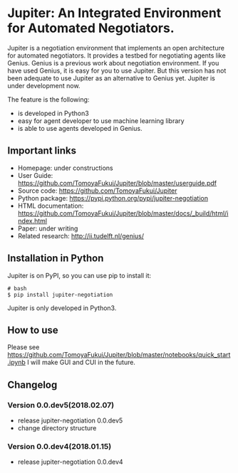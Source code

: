 # Jupiter: An Integrated Environment for Automated Negotiators.
Jupiter is a negotiation environment that implements an open architecture for automated negotiators.
It provides a testbed for negotiating agents like Genius.
Genius is a previous work about negotiation environment.
If you have used Genius, it is easy for you to use Jupiter.
But this version has not been adequate to use Jupiter as an alternative to Genius yet.
Jupiter is under development now.

The feature is the following:
- is developed in Python3
- easy for agent developer to use machine learning library
- is able to use agents developed in Genius.


## Important links
- Homepage: under constructions
- User Guide: https://github.com/TomoyaFukui/Jupiter/blob/master/userguide.pdf
- Source code: https://github.com/TomoyaFukui/Jupiter
- Python package: https://pypi.python.org/pypi/jupiter-negotiation
- HTML documentation: https://github.com/TomoyaFukui/Jupiter/blob/master/docs/_build/html/index.html
- Paper: under writing
- Related research: http://ii.tudelft.nl/genius/

## Installation in Python
Jupiter is on PyPI, so you can use pip to install it:
```
# bash
$ pip install jupiter-negotiation
```
Jupiter is only developed in Python3.

## How to use
Please see https://github.com/TomoyaFukui/Jupiter/blob/master/notebooks/quick_start.ipynb
I will make GUI and CUI in the future.

## Changelog
### Version 0.0.dev5(2018.02.07)
- release jupiter-negotiation 0.0.dev5
- change directory structure
### Version 0.0.dev4(2018.01.15)
- release jupiter-negotiation 0.0.dev4
